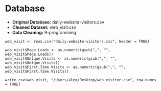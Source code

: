 # Database 

* **Original Database:** daily-website-visitors.csv 
* **Cleaned Dataset:** web_visit.csv
* **Data Cleaning:** R-programming
```
web_visit <- read.csv("daily-website-visitors.csv", header = TRUE)

web_visit$Page.Loads <- as.numeric(gsub(",", "", web_visit$Page.Loads))
web_visit$Unique.Visits <- as.numeric(gsub(",", "", web_visit$Unique.Visits))
web_visit$First.Time.Visits <- as.numeric(gsub(",", "", web_visit$First.Time.Visits))

write.csv(web_visit, "/Users/alex/Desktop/web_visitor.csv", row.names = TRUE)
```
